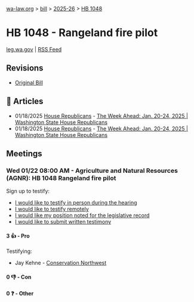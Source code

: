 [wa-law.org](/) > [bill](/bill/) > [2025-26](/bill/2025-26/) > [HB 1048](/bill/2025-26/hb/1048/)

# HB 1048 - Rangeland fire pilot
[leg.wa.gov](https://app.leg.wa.gov/billsummary?BillNumber=1048&Year=2025&Initiative=false) | [RSS Feed](./rss.xml)

## Revisions
* [Original Bill](1/)

## 📰 Articles
* 01/18/2025 [House Republicans](/org/house_republicans/) - [The Week Ahead: Jan. 20-24, 2025 | Washington State House Republicans](http://houserepublicans.wa.gov/week/the-week-ahead-jan-20-24-2025/#:~:text=HB%201048)
* 01/18/2025 [House Republicans](/org/house_republicans/) - [The Week Ahead: Jan. 20-24, 2025 | Washington State House Republicans](https://houserepublicans.wa.gov/week/the-week-ahead-jan-20-24-2025/#:~:text=HB%201048)

## Meetings
### Wed 01/22 08:00 AM - Agriculture and Natural Resources (AGNR): HB 1048 Rangeland fire pilot
Sign up to testify:
* [I would like to testify in person during the hearing](https://app.leg.wa.gov/csi/Testifier/Add?chamber=House&mId=32510&aId=161660&caId=24826&tId=1)
* [I would like to testify remotely](https://app.leg.wa.gov/csi/Testifier/Add?chamber=House&mId=32510&aId=161660&caId=24826&tId=2)
* [I would like my position noted for the legislative record](https://app.leg.wa.gov/csi/Testifier/Add?chamber=House&mId=32510&aId=161660&caId=24826&tId=3)
* [I would like to submit written testimony](https://app.leg.wa.gov/csi/Testifier/Add?chamber=House&mId=32510&aId=161660&caId=24826&tId=4)

#### 3 👍 - Pro
Testifying:
* Jay Kehne - [Conservation Northwest](/org/conservation_northwest/)

#### 0 👎 - Con

#### 0 ❓ - Other
